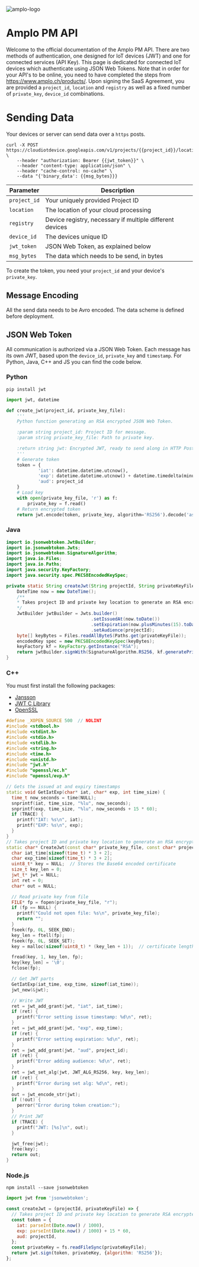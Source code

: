![amplo-logo](https://amplo.ch/wp-content/uploads/2020/07/28july-normal-1.png)


# Amplo PM API
Welcome to the official documentation of the Amplo PM API. 
There are two methods of authentication, one designed for IoT devices (JWT) and one for connected services (API Key).
This page is dedicated for connected IoT devices which authenticate using JSON Web Tokens. 
Note that in order for your API's to be online, you need to have completed the steps from https://www.amplo.ch/products/.
Upon signing the SaaS Agreement, you are provided a `project_id`, `location` and `registry` as well as a fixed number of `private_key`, `device_id` combinations. 


# Sending Data
Your devices or server can send data over a `https` posts. 
```
curl -X POST https://cloudiotdevice.googleapis.com/v1/projects/{{project_id}}/locations/{{location}}/registries/{{registry}}/devices/{{device_id}}:publishEvent \
    --header "authorization: Bearer {{jwt_token}}" \
    --header "content-type: application/json" \
    --header "cache-control: no-cache" \
    --data "{'binary_data': {{msg_bytes}}}
```
Parameter | Description
--- | ---
`project_id` | Your uniquely provided Project ID
`location` | The location of your cloud processing
`registry` | Device registry, necessary if multiple different devices
`device_id` | The devices unique ID
`jwt_token` | JSON Web Token, as explained below
`msg_bytes` | The data which needs to be send, in bytes

To create the token, you need your `project_id` and your device's `private_key`. 

## Message Encoding
All the send data needs to be Avro encoded. The data scheme is defined before deployment. 

## JSON Web Token
All communication is authorized via a JSON Web Token. Each message has its own JWT, based upon the `device_id`, `private_key` and `timestamp`. For Python, Java, C++ and JS you can find the code below.

### Python
`pip install jwt`
```python
import jwt, datetime

def create_jwt(project_id, private_key_file):
    '''
    Python function generating an RSA encrypted JSON Web Token. 

    :param string project_id: Project ID for message. 
    :param string private_key_file: Path to private key. 

    :return string jwt: Encrypted JWT, ready to send along in HTTP Post. 
    '''
    # Generate token
    token = {
            'iat': datetime.datetime.utcnow(),
            'exp': datetime.datetime.utcnow() + datetime.timedelta(minutes=15),
            'aud': project_id
    }
    # Load key
    with open(private_key_file, 'r') as f:
        private_key = f.read()
    # Return encrypted token
    return jwt.encode(token, private_key, algorithm='RS256').decode('ascii')
```
### Java
```java
import io.jsonwebtoken.JwtBuilder;
import io.jsonwebtoken.Jwts;
import io.jsonwebtoken.SignatureAlgorithm;
import java.io.Files;
import java.io.Paths;
import java.security.KeyFactory;
import java.security.spec.PKCS8EncodedKeySpec;

private static String createJwt(String projectId, String privateKeyFile) {
    DateTime now = new DateTime();
    /**
    * Takes project ID and private key location to generate an RSA encrypted JWT.
    */
    JwtBuilder jwtBuilder = Jwts.builder()
                                .setIssuedAt(now.toDate())
                                .setExpiration(now.plusMinutes(15).toDate())
                                .setAudience(projectId);
    byte[] keyBytes = Files.readAllByteS(Paths.get(privateKeyFile));
    encodedKey spec = new PKCS8EncodedKeySpec(keyBytes);
    keyFactory kf = KeyFactory.getInstance("RSA");
    return jwtBuilder.signWith(SignatureAlgorithm.RS256, kf.generatePrivate(spec)).compact()
}
```
### C++
You must first install the following packages:
* [Jansson](https://github.com/akheron/jansson)
* [JWT C Library](https://github.com/benmcollins/libjwt)
* [OpenSSL](https://github.com/openssl/openssl)
```C++
#define _XOPEN_SOURCE 500  // NOLINT
#include <stdbool.h>
#include <stdint.h>
#include <stdio.h>
#include <stdlib.h>
#include <string.h>
#include <time.h>
#include <unistd.h>
#include "jwt.h"
#include "openssl/ec.h"
#include "openssl/evp.h"

// Gets the issued at and expiry timestamps
static void GetIatExp(char* iat, char* exp, int time_size) {
  time_t now_seconds = time(NULL);
  snprintf(iat, time_size, "%lu", now_seconds);
  snprintf(exp, time_size, "%lu", now_seconds + 15 * 60);
  if (TRACE) {
    printf("IAT: %s\n", iat);
    printf("EXP: %s\n", exp);
  }
}
// Takes project ID and private key location to generate an RSA encrypted JWT.
static char* CreateJwt(const char* private_key_file, const char* project_id) {
  char iat_time[sizeof(time_t) * 3 + 2];
  char exp_time[sizeof(time_t) * 3 + 2];
  uint8_t* key = NULL;  // Stores the Base64 encoded certificate
  size_t key_len = 0;
  jwt_t* jwt = NULL;
  int ret = 0;
  char* out = NULL;

  // Read private key from file
  FILE* fp = fopen(private_key_file, "r");
  if (fp == NULL) {
    printf("Could not open file: %s\n", private_key_file);
    return "";
  }
  fseek(fp, 0L, SEEK_END);
  key_len = ftell(fp);
  fseek(fp, 0L, SEEK_SET);
  key = malloc(sizeof(uint8_t) * (key_len + 1));  // certificate length + \0

  fread(key, 1, key_len, fp);
  key[key_len] = '\0';
  fclose(fp);

  // Get JWT parts
  GetIatExp(iat_time, exp_time, sizeof(iat_time));
  jwt_new(&jwt);

  // Write JWT
  ret = jwt_add_grant(jwt, "iat", iat_time);
  if (ret) {
    printf("Error setting issue timestamp: %d\n", ret);
  }
  ret = jwt_add_grant(jwt, "exp", exp_time);
  if (ret) {
    printf("Error setting expiration: %d\n", ret);
  }
  ret = jwt_add_grant(jwt, "aud", project_id);
  if (ret) {
    printf("Error adding audience: %d\n", ret);
  }
  ret = jwt_set_alg(jwt, JWT_ALG_RS256, key, key_len);
  if (ret) {
    printf("Error during set alg: %d\n", ret);
  }
  out = jwt_encode_str(jwt);
  if (!out) {
    perror("Error during token creation:");
  }
  // Print JWT
  if (TRACE) {
    printf("JWT: [%s]\n", out);
  }

  jwt_free(jwt);
  free(key);
  return out;
}
```
### Node.js
`npm install --save jsonwebtoken`
```js
import jwt from 'jsonwebtoken';

const createJwt = (projectId, privateKeyFile) => {
  // Takes project ID and private key location to generate RSA encrypted JWT. 
  const token = {
    iat: parseInt(Date.now() / 1000),
    exp: parseInt(Date.now() / 1000) + 15 * 60,
    aud: projectId,
  };
  const privateKey = fs.readFileSync(privateKeyFile);
  return jwt.sign(token, privateKey, {algorithm: 'RS256'});
};
```
